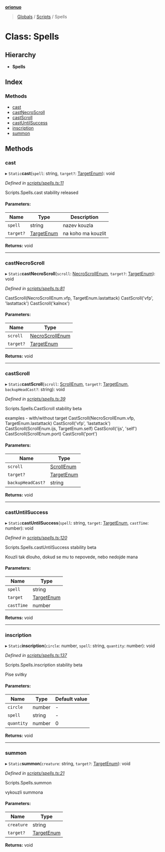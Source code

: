 **[orionuo](../README.md)**

> [Globals](../globals.md) / [Scripts](../modules/scripts.md) / Spells

# Class: Spells

## Hierarchy

* **Spells**

## Index

### Methods

* [cast](scripts.spells.md#cast)
* [castNecroScroll](scripts.spells.md#castnecroscroll)
* [castScroll](scripts.spells.md#castscroll)
* [castUntilSuccess](scripts.spells.md#castuntilsuccess)
* [inscription](scripts.spells.md#inscription)
* [summon](scripts.spells.md#summon)

## Methods

### cast

▸ `Static`**cast**(`spell`: string, `target?`: [TargetEnum](../enums/targetenum.md)): void

*Defined in [scripts/spells.ts:11](https://github.com/msviha/orionuo/blob/dc53ac6/src/scripts/spells.ts#L11)*

Scripts.Spells.cast
stability released

#### Parameters:

Name | Type | Description |
------ | ------ | ------ |
`spell` | string | nazev kouzla |
`target?` | [TargetEnum](../enums/targetenum.md) | na koho ma kouzlit  |

**Returns:** void

___

### castNecroScroll

▸ `Static`**castNecroScroll**(`scroll`: [NecroScrollEnum](../enums/necroscrollenum.md), `target?`: [TargetEnum](../enums/targetenum.md)): void

*Defined in [scripts/spells.ts:81](https://github.com/msviha/orionuo/blob/dc53ac6/src/scripts/spells.ts#L81)*

CastScroll(NecroScrollEnum.vfp, TargetEnum.lastattack)
CastScroll('vfp', 'lastattack')
CastScroll('kalnox')

#### Parameters:

Name | Type |
------ | ------ |
`scroll` | [NecroScrollEnum](../enums/necroscrollenum.md) |
`target?` | [TargetEnum](../enums/targetenum.md) |

**Returns:** void

___

### castScroll

▸ `Static`**castScroll**(`scroll`: [ScrollEnum](../enums/scrollenum.md), `target?`: [TargetEnum](../enums/targetenum.md), `backupHeadCast?`: string): void

*Defined in [scripts/spells.ts:39](https://github.com/msviha/orionuo/blob/dc53ac6/src/scripts/spells.ts#L39)*

Scripts.Spells.CastScroll
stability beta

examples - with/without target
CastScroll(NecroScrollEnum.vfp, TargetEnum.lastattack)
CastScroll('vfp', 'lastattack')
CastScroll(ScrollEnum.ijs, TargetEnum.self)
CastScroll('ijs', 'self')
CastScroll(ScrollEnum.port)
CastScroll('port')

#### Parameters:

Name | Type |
------ | ------ |
`scroll` | [ScrollEnum](../enums/scrollenum.md) |
`target?` | [TargetEnum](../enums/targetenum.md) |
`backupHeadCast?` | string |

**Returns:** void

___

### castUntilSuccess

▸ `Static`**castUntilSuccess**(`spell`: string, `target`: [TargetEnum](../enums/targetenum.md), `castTime`: number): void

*Defined in [scripts/spells.ts:120](https://github.com/msviha/orionuo/blob/dc53ac6/src/scripts/spells.ts#L120)*

Scripts.Spells.castUntilSuccess
stability beta

Kouzli tak dlouho, dokud se mu to nepovede, nebo nedojde mana

#### Parameters:

Name | Type |
------ | ------ |
`spell` | string |
`target` | [TargetEnum](../enums/targetenum.md) |
`castTime` | number |

**Returns:** void

___

### inscription

▸ `Static`**inscription**(`circle`: number, `spell`: string, `quantity`: number): void

*Defined in [scripts/spells.ts:137](https://github.com/msviha/orionuo/blob/dc53ac6/src/scripts/spells.ts#L137)*

Scripts.Spells.inscription
stability beta

Pise svitky

#### Parameters:

Name | Type | Default value |
------ | ------ | ------ |
`circle` | number | - |
`spell` | string | - |
`quantity` | number | 0 |

**Returns:** void

___

### summon

▸ `Static`**summon**(`creature`: string, `target?`: [TargetEnum](../enums/targetenum.md)): void

*Defined in [scripts/spells.ts:21](https://github.com/msviha/orionuo/blob/dc53ac6/src/scripts/spells.ts#L21)*

Scripts.Spells.summon

vykouzli summona

#### Parameters:

Name | Type |
------ | ------ |
`creature` | string |
`target?` | [TargetEnum](../enums/targetenum.md) |

**Returns:** void
